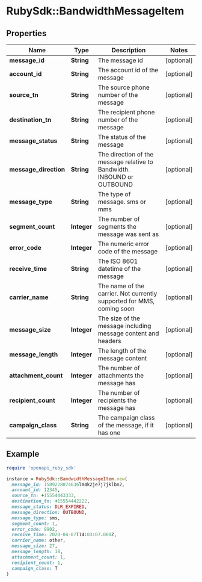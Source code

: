 # RubySdk::BandwidthMessageItem

## Properties

| Name | Type | Description | Notes |
| ---- | ---- | ----------- | ----- |
| **message_id** | **String** | The message id | [optional] |
| **account_id** | **String** | The account id of the message | [optional] |
| **source_tn** | **String** | The source phone number of the message | [optional] |
| **destination_tn** | **String** | The recipient phone number of the message | [optional] |
| **message_status** | **String** | The status of the message | [optional] |
| **message_direction** | **String** | The direction of the message relative to Bandwidth. INBOUND or OUTBOUND | [optional] |
| **message_type** | **String** | The type of message. sms or mms | [optional] |
| **segment_count** | **Integer** | The number of segments the message was sent as | [optional] |
| **error_code** | **Integer** | The numeric error code of the message | [optional] |
| **receive_time** | **String** | The ISO 8601 datetime of the message | [optional] |
| **carrier_name** | **String** | The name of the carrier. Not currently supported for MMS, coming soon | [optional] |
| **message_size** | **Integer** | The size of the message including message content and headers | [optional] |
| **message_length** | **Integer** | The length of the message content | [optional] |
| **attachment_count** | **Integer** | The number of attachments the message has | [optional] |
| **recipient_count** | **Integer** | The number of recipients the message has | [optional] |
| **campaign_class** | **String** | The campaign class of the message, if it has one | [optional] |

## Example

```ruby
require 'openapi_ruby_sdk'

instance = RubySdk::BandwidthMessageItem.new(
  message_id: 1589228074636lm4k2je7j7jklbn2,
  account_id: 12345,
  source_tn: +15554443333,
  destination_tn: +15554442222,
  message_status: DLR_EXPIRED,
  message_direction: OUTBOUND,
  message_type: sms,
  segment_count: 1,
  error_code: 9902,
  receive_time: 2020-04-07T14:03:07.000Z,
  carrier_name: other,
  message_size: 27,
  message_length: 18,
  attachment_count: 1,
  recipient_count: 1,
  campaign_class: T
)
```

